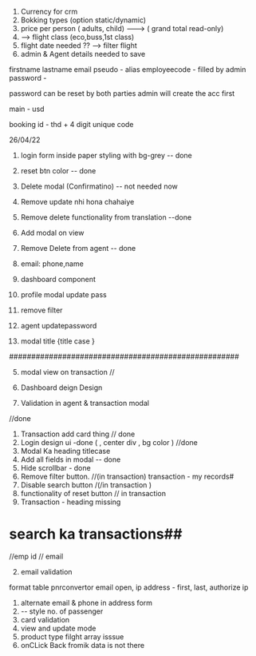 1. Currency for crm
2. Bokking types (option static/dynamic)
3. price per person ( adults, child) ---> ( grand total read-only)
4. --> flight class (eco,buss,1st class)
5. flight date needed ?? --> filter flight
6. admin & Agent details needed to save

<!--  -->

firstname lastname email pseudo - alias employeecode - filled by admin password -

password can be reset by both parties admin will create the acc first

main - usd

booking id - thd + 4 digit unique code

<!-- function searchHandler(e) { console.log(searchValue);

    	var mailFormat = /^([a-zA-Z0-9_\.\-])+\@(([a-zA-Z0-9\-])+\.)+([a-zA-Z0-9]{2,4})|([0-9]{10})+$/;
    	const phoneRegExp = /^[1-9]+$/;
    	const EmpIdRegExp = /^c[0-9]+$/;
    	const NameRegEx = /^[a-zA-Z0-9]{4,10}$/;

    	if (mailFormat.test(searchValue)) {
    		console.log('  Email Address');
    		setSearchKey({email: searchValue});
    		console.log(searchKey);
    	}
    	// else if (phoneRegExp.test(searchValue)) {
    	// 	console.log(' phone  ');
    	// 	setSearchKey({phone: searchValue});
    	// 	console.log(searchKey);
    	// }
    	// else if (EmpIdRegExp.test(searchValue)) {
    	// 	console.log(' EmpId   ');

    	// 	setSearchKey({EmpId: searchValue});
    	// 	console.log(searchKey);
    	// }
    	else {
    		setSearchKey({name: searchValue});
    		console.log(searchKey);
    	}
    } -->

26/04/22

1. login form inside paper styling with bg-grey -- done
2. reset btn color -- done
3. Delete modal (Confirmatino) -- not needed now
4. Remove update nhi hona chahaiye
5. Remove delete functionality from translation --done
6. Add modal on view
7. Remove Delete from agent -- done

8. email: phone,name
9. dashboard component
10. profile modal update pass
11. remove filter
12. agent updatepassword
13. modal title {title case }

####################################################

5. modal view on transaction //

6. Dashboard deign Design
7. Validation in agent & transaction modal

//done

1. Transaction add card thing // done
2. Login design ui -done ( , center div , bg color ) //done
3. Modal Ka heading titlecase
4. Add all fields in modal -- done
5. Hide scrollbar - done
6. Remove filter button. //(in transaction) transaction - my records#
7. Disable search button /(/in transaction )
8. functionality of reset button // in transaction
9. Transaction - heading missing

# search ka transactions##

//emp id // email

2. email validation

format table pnrconvertor email open, ip address - first, last, authorize ip

1. alternate email & phone in address form
2. -- style no. of passenger
3. card validation
4. view and update mode
5. product type filght array isssue
6. onCLick Back fromik data is not there
